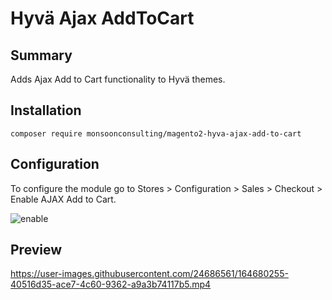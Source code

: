 # Hyvä Ajax AddToCart

## Summary
Adds Ajax Add to Cart functionality to Hyvä themes.

## Installation
```shell
composer require monsoonconsulting/magento2-hyva-ajax-add-to-cart
```
## Configuration
To configure the module go to Stores > Configuration > Sales > Checkout > Enable AJAX Add to Cart.

![enable](https://user-images.githubusercontent.com/24686561/164727115-02e2de27-38bf-4523-bc34-072a25f26c48.png)

## Preview
https://user-images.githubusercontent.com/24686561/164680255-40516d35-ace7-4c60-9362-a9a3b74117b5.mp4

